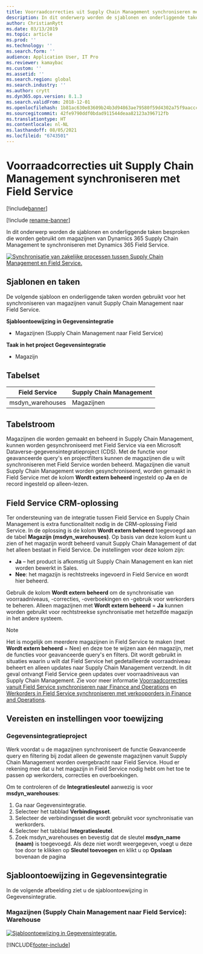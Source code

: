 ```yaml
---
title: Voorraadcorrecties uit Supply Chain Management synchroniseren met Field Service
description: In dit onderwerp worden de sjablonen en onderliggende taken besproken die worden gebruikt om magazijnen van Dynamics 365 Supply Chain Management te synchroniseren met Dynamics 365 Field Service.
author: ChristianRytt
ms.date: 03/13/2019
ms.topic: article
ms.prod: ''
ms.technology: ''
ms.search.form: ''
audience: Application User, IT Pro
ms.reviewer: kamaybac
ms.custom: ''
ms.assetid: ''
ms.search.region: global
ms.search.industry: ''
ms.author: crytt
ms.dyn365.ops.version: 8.1.3
ms.search.validFrom: 2018-12-01
ms.openlocfilehash: 1b81ac630e83609b24b3d94863ae79580f59d4302a75f9aacccfcc69eafcb35f
ms.sourcegitcommit: 42fe9790ddf0bdad911544deaa82123a396712fb
ms.translationtype: HT
ms.contentlocale: nl-NL
ms.lasthandoff: 08/05/2021
ms.locfileid: "6743501"
---
```

# <a name="synchronize-warehouses-from-supply-chain-management-to-field-service"></a>Voorraadcorrecties uit Supply Chain Management synchroniseren met Field Service

[!include[banner](../includes/banner.md)]

[!include [rename-banner](~/includes/cc-data-platform-banner.md)]

In dit onderwerp worden de sjablonen en onderliggende taken besproken die worden gebruikt om magazijnen van Dynamics 365 Supply Chain Management te synchroniseren met Dynamics 365 Field Service.

[![Synchronisatie van zakelijke processen tussen Supply Chain Management en Field Service.](./media/FSWarehouseOW.png)](./media/FSWarehouseOW.png)

## <a name="templates-and-tasks"></a>Sjablonen en taken
De volgende sjabloon en onderliggende taken worden gebruikt voor het synchroniseren van magazijnen vanuit Supply Chain Management naar Field Service.

**Sjabloontoewijzing in Gegevensintegratie**
- Magazijnen (Supply Chain Management naar Field Service)

**Taak in het project Gegevensintegratie**
- Magazijn

## <a name="table-set"></a>Tabelset
| Field Service    | Supply Chain Management                 |
|------------------|----------------------------------------|
| msdyn_warehouses | Magazijnen                             |

## <a name="table-flow"></a>Tabelstroom
Magazijnen die worden gemaakt en beheerd in Supply Chain Management, kunnen worden gesynchroniseerd met Field Service via een Microsoft Dataverse-gegevensintegratieproject (CDS). Met de functie voor geavanceerde query's en projectfilters kunnen de magazijnen die u wilt synchroniseren met Field Service worden beheerd. Magazijnen die vanuit Supply Chain Management worden gesynchroniseerd, worden gemaakt in Field Service met de kolom **Wordt extern beheerd** ingesteld op **Ja** en de record ingesteld op alleen-lezen.

## <a name="field-service-crm-solution"></a>Field Service CRM-oplossing
Ter ondersteuning van de integratie tussen Field Service en Supply Chain Management is extra functionaliteit nodig in de CRM-oplossing Field Service. In de oplossing is de kolom **Wordt extern beheerd** toegevoegd aan de tabel **Magazijn (msdyn_warehouses)**. Op basis van deze kolom kunt u zien of het magazijn wordt beheerd vanuit Supply Chain Management of dat het alleen bestaat in Field Service. De instellingen voor deze kolom zijn:
- **Ja** – het product is afkomstig uit Supply Chain Management en kan niet worden bewerkt in Sales.
- **Nee**: het magazijn is rechtstreeks ingevoerd in Field Service en wordt hier beheerd.

Gebruik de kolom **Wordt extern beheerd** om de synchronisatie van voorraadniveaus, -correcties, -overboekingen en -gebruik voor werkorders te beheren. Alleen magazijnen met **Wordt extern beheerd** = **Ja** kunnen worden gebruikt voor rechtstreekse synchronisatie met hetzelfde magazijn in het andere systeem. 

> [!NOTE]
> Het is mogelijk om meerdere magazijnen in Field Service te maken (met **Wordt extern beheerd** = Nee) en deze toe te wijzen aan één magazijn, met de functies voor geavanceerde query's en filters. Dit wordt gebruikt in situaties waarin u wilt dat Field Service het gedetailleerde voorraadniveau beheert en alleen updates naar Supply Chain Management verzendt. In dit geval ontvangt Field Service geen updates over voorraadniveaus van Supply Chain Management. Zie voor meer informatie [Voorraadcorrecties vanuit Field Service synchroniseren naar Finance and Operations](/dynamics365/unified-operations/supply-chain/sales-marketing/synchronize-inventory-adjustments) en [Werkorders in Field Service synchroniseren met verkooporders in Finance and Operations](/dynamics365/unified-operations/supply-chain/sales-marketing/field-service-work-order).

## <a name="prerequisites-and-mapping-setup"></a>Vereisten en instellingen voor toewijzing
### <a name="data-integration-project"></a>Gegevensintegratieproject
Werk voordat u de magazijnen synchroniseert de functie Geavanceerde query en filtering bij zodat alleen de gewenste magazijnen vanuit Supply Chain Management worden overgebracht naar Field Service. Houd er rekening mee dat u het magazijn in Field Service nodig hebt om het toe te passen op werkorders, correcties en overboekingen.  

Om te controleren of de **Integratiesleutel** aanwezig is voor **msdyn_warehouses**:
1. Ga naar Gegevensintegratie.
2. Selecteer het tabblad **Verbindingsset**.
3. Selecteer de verbindingsset die wordt gebruikt voor synchronisatie van werkorders.
4. Selecteer het tabblad **Integratiesleutel**.
5. Zoek msdyn_warehouses en bevestig dat de sleutel **msdyn_name (naam)** is toegevoegd. Als deze niet wordt weergegeven, voegt u deze toe door te klikken op **Sleutel toevoegen** en klikt u op **Opslaan** bovenaan de pagina

## <a name="template-mapping-in-data-integration"></a>Sjabloontoewijzing in Gegevensintegratie

In de volgende afbeelding ziet u de sjabloontoewijzing in Gegevensintegratie.

### <a name="warehouses-supply-chain-management-to-field-service-warehouse"></a>Magazijnen (Supply Chain Management naar Field Service): Warehouse

[![Sjabloontoewijzing in Gegevensintegratie.](./media/Warehouse1.png)](./media/Warehouse1.png)


[!INCLUDE[footer-include](../../includes/footer-banner.md)]